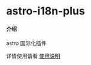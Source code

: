 # astro-i18n-plus

#### 介绍
astro 国际化插件

详情使用请看 [使用说明](https://gitee.com/jhpw/astro-i18n-plus/blob/master/packages/astro-i18n-plus/README.md)

